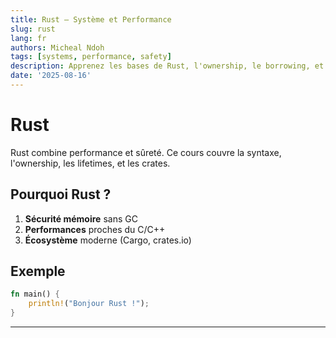 ```yaml
---
title: Rust – Système et Performance
slug: rust
lang: fr
authors: Micheal Ndoh
tags: [systems, performance, safety]
description: Apprenez les bases de Rust, l'ownership, le borrowing, et la sécurité mémoire pour écrire des programmes performants.
date: '2025-08-16'
---
```


# Rust

Rust combine performance et sûreté. Ce cours couvre la syntaxe, l'ownership, les lifetimes, et les crates.

## Pourquoi Rust ?

1. **Sécurité mémoire** sans GC
2. **Performances** proches du C/C++
3. **Écosystème** moderne (Cargo, crates.io)

## Exemple

```rust
fn main() {
    println!("Bonjour Rust !");
}
``` 
---